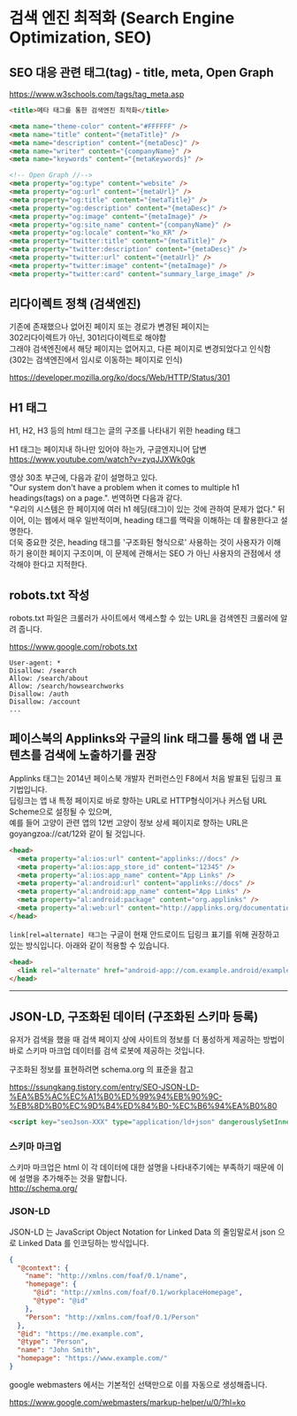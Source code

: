 # 검색 엔진 최적화 (Search Engine Optimization, SEO)

## SEO 대응 관련 태그(tag) - title, meta, Open Graph

https://www.w3schools.com/tags/tag_meta.asp

```html
<title>메타 태그를 통한 검색엔진 최적화</title>

<meta name="theme-color" content="#FFFFFF" />
<meta name="title" content="{metaTitle}" />
<meta name="description" content="{metaDesc}" />
<meta name="writer" content="{companyName}" />
<meta name="keywords" content="{metaKeywords}" />

<!-- Open Graph //-->
<meta property="og:type" content="website" />
<meta property="og:url" content="{metaUrl}" />
<meta property="og:title" content="{metaTitle}" />
<meta property="og:description" content="{metaDesc}" />
<meta property="og:image" content="{metaImage}" />
<meta property="og:site_name" content="{companyName}" />
<meta property="og:locale" content="ko_KR" />
<meta property="twitter:title" content="{metaTitle}" />
<meta property="twitter:description" content="{metaDesc}" />
<meta property="twitter:url" content="{metaUrl}" />
<meta property="twitter:image" content="{metaImage}" />
<meta property="twitter:card" content="summary_large_image" />
```

## 리다이렉트 정책 (검색엔진)

기존에 존재했으나 없어진 페이지 또는 경로가 변경된 페이지는  
302리다이렉트가 아닌, 301리다이렉트로 해야함  
그래야 검색엔진에서 해당 페이지는 없어지고, 다른 페이지로 변경되었다고 인식함 (302는 검색엔진에서 임시로 이동하는 페이지로 인식)

https://developer.mozilla.org/ko/docs/Web/HTTP/Status/301

## H1 태그

H1, H2, H3 등의 html 태그는 글의 구조를 나타내기 위한 heading 태그

H1 태그는 페이지내 하나만 있어야 하는가, 구글엔지니어 답변  
https://www.youtube.com/watch?v=zyqJJXWk0gk

영상 30초 부근에, 다음과 같이 설명하고 있다.  
"Our system don't have a problem when it comes to multiple h1 headings(tags) on a page.". 번역하면 다음과 같다.  
"우리의 시스템은 한 페이지에 여러 h1 헤딩(태그)이 있는 것에 관하여 문제가 없다." 뒤이어, 이는 웹에서 매우 일반적이며, heading 태그를 맥락을 이해하는 데 활용한다고 설명한다.  
더욱 중요한 것은, heading 태그를 '구조화된 형식으로' 사용하는 것이 사용자가 이해하기 용이한 페이지 구조이며, 이 문제에 관해서는 SEO 가 아닌 사용자의 관점에서 생각해야 한다고 지적한다.

## robots.txt 작성

robots.txt 파일은 크롤러가 사이트에서 액세스할 수 있는 URL을 검색엔진 크롤러에 알려 줍니다.

https://www.google.com/robots.txt

```
User-agent: *
Disallow: /search
Allow: /search/about
Allow: /search/howsearchworks
Disallow: /auth
Disallow: /account
...
```

## 페이스북의 Applinks와 구글의 link 태그를 통해 앱 내 콘텐츠를 검색에 노출하기를 권장

Applinks 태그는 2014년 페이스북 개발자 컨퍼런스인 F8에서 처음 발표된 딥링크 표기법입니다.  
딥링크는 앱 내 특정 페이지로 바로 향하는 URL로 HTTP형식이거나 커스텀 URL Scheme으로 설정될 수 있으며,  
예를 들어 고양이 관련 앱의 12번 고양이 정보 상세 페이지로 향하는 URL은 goyangzoa://cat/12와 같이 될 것입니다.

```html
<head>
  <meta property="al:ios:url" content="applinks://docs" />
  <meta property="al:ios:app_store_id" content="12345" />
  <meta property="al:ios:app_name" content="App Links" />
  <meta property="al:android:url" content="applinks://docs" />
  <meta property="al:android:app_name" content="App Links" />
  <meta property="al:android:package" content="org.applinks" />
  <meta property="al:web:url" content="http://applinks.org/documentation" />
</head>
```

`link[rel=alternate] 태그`는 구글이 현재 안드로이드 딥링크 표기를 위해 권장하고 있는 방식입니다. 아래와 같이 적용할 수 있습니다.

```html
<head>
  <link rel="alternate" href="android-app://com.example.android/example/gizmos" />
</head>
```

---

## JSON-LD, 구조화된 데이터 (구조화된 스키마 등록)

유저가 검색을 했을 때 검색 페이지 상에 사이트의 정보를 더 풍성하게 제공하는 방법이 바로 스키마 마크업 데이터를 검색 로봇에 제공하는 것입니다.

구조화된 정보를 표현하려면 schema.org 의 표준을 참고

https://ssungkang.tistory.com/entry/SEO-JSON-LD-%EA%B5%AC%EC%A1%B0%ED%99%94%EB%90%9C-%EB%8D%B0%EC%9D%B4%ED%84%B0-%EC%B6%94%EA%B0%80

```html
<script key="seoJson-XXX" type="application/ld+json" dangerouslySetInnerHTML=""></script>
```

### 스키마 마크업

스키마 마크업은 html 이 각 데이터에 대한 설명을 나타내주기에는 부족하기 때문에 이에 설명을 추가해주는 것을 말합니다.  
http://schema.org/

### JSON-LD

JSON-LD 는 JavaScript Object Notation for Linked Data 의 줄임말로서 json 으로 Linked Data 를 인코딩하는 방식입니다.

```json
{
  "@context": {
    "name": "http://xmlns.com/foaf/0.1/name",
    "homepage": {
      "@id": "http://xmlns.com/foaf/0.1/workplaceHomepage",
      "@type": "@id"
    },
    "Person": "http://xmlns.com/foaf/0.1/Person"
  },
  "@id": "https://me.example.com",
  "@type": "Person",
  "name": "John Smith",
  "homepage": "https://www.example.com/"
}
```

google webmasters 에서는 기본적인 선택만으로 이를 자동으로 생성해줍니다.

https://www.google.com/webmasters/markup-helper/u/0/?hl=ko
